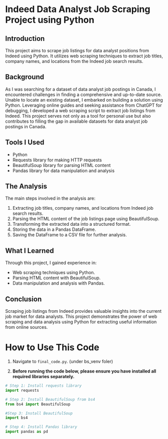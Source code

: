 # Indeed Data Analyst Job Scraping Project using Python

## Introduction

This project aims to scrape job listings for data analyst positions from Indeed using Python. It utilizes web scraping techniques to extract job titles, company names, and locations from the Indeed job search results.

## Background

As I was searching for a dataset of data analyst job postings in Canada, I encountered challenges in finding a comprehensive and up-to-date source. Unable to locate an existing dataset, I embarked on building a solution using Python. Leveraging online guides and seeking assistance from ChatGPT for debugging, I developed a web scraping script to extract job listings from Indeed. This project serves not only as a tool for personal use but also contributes to filling the gap in available datasets for data analyst job postings in Canada.

## Tools I Used

- Python
- Requests library for making HTTP requests
- BeautifulSoup library for parsing HTML content
- Pandas library for data manipulation and analysis

## The Analysis

The main steps involved in the analysis are:

1. Extracting job titles, company names, and locations from Indeed job search results.
2. Parsing the HTML content of the job listings page using BeautifulSoup.
3. Transforming the extracted data into a structured format.
4. Storing the data in a Pandas DataFrame.
5. Saving the DataFrame to a CSV file for further analysis.

## What I Learned

Through this project, I gained experience in:

- Web scraping techniques using Python.
- Parsing HTML content with BeautifulSoup.
- Data manipulation and analysis with Pandas.

## Conclusion

Scraping job listings from Indeed provides valuable insights into the current job market for data analysts. This project demonstrates the power of web scraping and data analysis using Python for extracting useful information from online sources.

# How to Use This Code

1. Navigate to `final_code.py`. (under bs_venv foler)

2. **Before running the code below, please ensure you have installed all required libraries separately.**

```python
# Step 1: Install requests library
import requests

# Step 2: Install BeautifulSoup from bs4
from bs4 import BeautifulSoup

#Step 3: Install BeautifulSoup
import bs4

# Step 4: Install Pandas library
import pandas as pd



